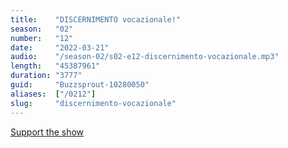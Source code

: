 ```yaml
---
title:    "DISCERNIMENTO vocazionale!"
season:   "02"
number:   "12"
date:     "2022-03-21"
audio:    "/season-02/s02-e12-discernimento-vocazionale.mp3"
length:   "45387961"
duration: "3777"
guid:     "Buzzsprout-10280050"
aliases:  ["/0212"]
slug:     "discernimento-vocazionale"
---
```

[Support the show](https://bit.ly/offri-un-caffe)
                